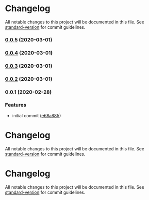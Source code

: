 # Changelog

All notable changes to this project will be documented in this file. See [standard-version](https://github.com/conventional-changelog/standard-version) for commit guidelines.

### [0.0.5](https://github.com/cloudifyjs/restful/compare/v0.0.4...v0.0.5) (2020-03-01)

### [0.0.4](https://github.com/cloudifyjs/restful/compare/v0.0.3...v0.0.4) (2020-03-01)

### [0.0.3](https://github.com/cloudifyjs/restful/compare/v0.0.2...v0.0.3) (2020-03-01)

### [0.0.2](https://github.com/cloudifyjs/restful/compare/v0.0.1...v0.0.2) (2020-03-01)

### 0.0.1 (2020-02-28)


### Features

* initial commit ([e68a885](https://github.com/cloudifyjs/restful/commit/e68a885bcc51af5f814526cd86d1958f0b2168db))

# Changelog

All notable changes to this project will be documented in this file. See [standard-version](https://github.com/conventional-changelog/standard-version) for commit guidelines.

# Changelog

All notable changes to this project will be documented in this file. See [standard-version](https://github.com/conventional-changelog/standard-version) for commit guidelines.
